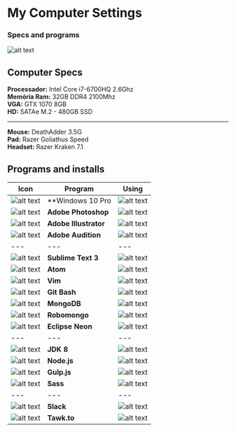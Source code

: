 # My Computer Settings
### Specs and programs

![alt text](http://res.cloudinary.com/osidney/image/upload/c_scale,w_300/v1497464483/GitHub/g1746.png "Avell G1746 Iron")
## Computer Specs
**Processador:** Intel Core i7-6700HQ 2.6Ghz  
**Memória Ram:** 32GB DDR4 2100Mhz  
**VGA:** GTX 1070 8GB  
**HD:** SATAe M.2 - 480GB SSD  
___
**Mouse:** DeathAdder 3.5G  
**Pad:** Razer Goliathus Speed  
**Headset:** Razer Kraken 7.1  

## Programs and installs

Icon | Program | Using
--- | --- | ---
![alt text](http://res.cloudinary.com/osidney/image/upload/v1497466456/GitHub/windows.png) | **Windows 10 Pro | ![alt text](http://res.cloudinary.com/osidney/image/upload/v1497464989/GitHub/check.png)
![alt text](http://res.cloudinary.com/osidney/image/upload/v1497466129/GitHub/photoshop.png) | **Adobe Photoshop** | ![alt text](http://res.cloudinary.com/osidney/image/upload/v1497464989/GitHub/check.png)
![alt text](http://res.cloudinary.com/osidney/image/upload/v1497466129/GitHub/illustrator.png) | **Adobe Illustrator** | ![alt text](http://res.cloudinary.com/osidney/image/upload/v1497464989/GitHub/check.png)
![alt text](http://res.cloudinary.com/osidney/image/upload/v1497466129/GitHub/audition.png) | **Adobe Audition** | ![alt text](http://res.cloudinary.com/osidney/image/upload/v1497464989/GitHub/check.png)
--- | --- | ---
![alt text](http://res.cloudinary.com/osidney/image/upload/v1497466456/GitHub/sublime-text.png) | **Sublime Text 3** | ![alt text](http://res.cloudinary.com/osidney/image/upload/v1497464989/GitHub/check.png)
![alt text](http://res.cloudinary.com/osidney/image/upload/v1497466886/GitHub/atom.png) | **Atom** | ![alt text](http://res.cloudinary.com/osidney/image/upload/v1497464989/GitHub/check.png)
![alt text](http://res.cloudinary.com/osidney/image/upload/v1497467137/GitHub/vim.png) | **Vim** | ![alt text](http://res.cloudinary.com/osidney/image/upload/v1497464989/GitHub/check.png)
![alt text](http://res.cloudinary.com/osidney/image/upload/v1497468213/GitHub/git-bash.png) | **Git Bash** | ![alt text](http://res.cloudinary.com/osidney/image/upload/v1497464989/GitHub/check.png)
![alt text](http://res.cloudinary.com/osidney/image/upload/v1497467661/GitHub/mongo.png) | **MongoDB** | ![alt text](http://res.cloudinary.com/osidney/image/upload/v1497464989/GitHub/check.png)
![alt text](http://res.cloudinary.com/osidney/image/upload/v1497467232/GitHub/robomongo.png) | **Robomongo** | ![alt text](http://res.cloudinary.com/osidney/image/upload/v1497464989/GitHub/check.png)
![alt text](http://res.cloudinary.com/osidney/image/upload/v1497467061/GitHub/eclipse.png) | **Eclipse Neon** | ![alt text](http://res.cloudinary.com/osidney/image/upload/v1497464989/GitHub/check.png)
--- | --- | ---
![alt text](http://res.cloudinary.com/osidney/image/upload/v1497466456/GitHub/java.png) | **JDK 8** | ![alt text](http://res.cloudinary.com/osidney/image/upload/v1497464989/GitHub/check.png)
![alt text](http://res.cloudinary.com/osidney/image/upload/v1497466456/GitHub/node-js.png) | **Node.js** | ![alt text](http://res.cloudinary.com/osidney/image/upload/v1497464989/GitHub/check.png)
![alt text](http://res.cloudinary.com/osidney/image/upload/v1497467297/GitHub/gulp.png) | **Gulp.js** | ![alt text](http://res.cloudinary.com/osidney/image/upload/v1497464989/GitHub/check.png)
![alt text](http://res.cloudinary.com/osidney/image/upload/v1497466456/GitHub/sass.png) | **Sass** | ![alt text](http://res.cloudinary.com/osidney/image/upload/v1497464989/GitHub/check.png)
--- | --- | ---
![alt text](http://res.cloudinary.com/osidney/image/upload/v1497467509/GitHub/slack.png) | **Slack** | ![alt text](http://res.cloudinary.com/osidney/image/upload/v1497464989/GitHub/check.png)
![alt text](http://res.cloudinary.com/osidney/image/upload/v1497468130/GitHub/tawk-to.png) | **Tawk.to** | ![alt text](http://res.cloudinary.com/osidney/image/upload/v1497464989/GitHub/check.png)
